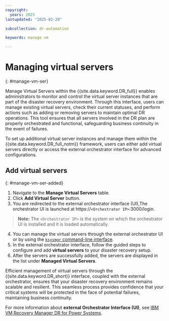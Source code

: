 ```yaml
---
copyright:
  years: 2025
lastupdated: "2025-02-20"

subcollection: dr-automation

keywords: manage vm

---
```


# Managing virtual servers
{: #manage-vm-ser}

Manage Virtual Servers within the {{site.data.keyword.DR_full}} enables administrators to monitor and control the virtual server instances that are part of the disaster recovery environment. Through this interface, users can manage existing virtual servers, check their current statuses, and perform actions such as adding or removing servers to maintain optimal DR operations. This tool ensures that all servers involved in the DR plan are properly orchestrated and functional, safeguarding business continuity in the event of failures.

To set up additional virtual server instances and manage them within the {{site.data.keyword.DR_full_notm}} framework, users can either add virtual servers directly or access the external orchestrator interface for advanced configurations.

## Add virtual servers
{: #manage-vm-ser-added}

1. Navigate to the **Manage Virtual Servers** table.
2. Click **Add Virtual Server** button.
3. You are redirected to the external orchestrator interface (UI),The orchestrator UI is launched at
https://`<Orchestrator IP>`:3000/login.

 >**Note:** The `<Orchestrator IP>` is the system on which the orchestrator UI is installed and it is loaded automatically.
 
  
4. You can manage the virtual servers through the external orchestrator UI or by using the [`ksysmgr` command-line interface](/docs/dr-automation-powervs?topic=dr-automation-powervs-ksysmgr-commandorchestrator).
5. In the external orchestrator interface, follow the guided steps to configure and add **virtual servers** to your disaster recovery setup.
6. After the servers are successfully added, the servers are displayed in the list under **Managed Virtual Servers**.

Efficient management of virtual servers through the {{site.data.keyword.DR_short}} interface, coupled with the external orchestrator, ensures that your disaster recovery environment remains scalable and resilient. This seamless process provides confidence that your critical systems will be protected in the face of potential failures, maintaining business continuity.

For more information about **external Orchestrator Interface (UI)**, see [IBM VM Recovery Manager DR for Power Systems](https://www.ibm.com/docs/en/vmrmdr).
